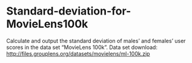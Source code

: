 # Standard-deviation-for-MovieLens100k
Calculate and output the standard deviation of males’ and females’ user scores in the data set “MovieLens 100k”.  Data set download: http://files.grouplens.org/datasets/movielens/ml-100k.zip
